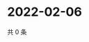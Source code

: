 # 2022-02-06

共 0 条

<!-- BEGIN WEIBO -->
<!-- 最后更新时间 Sun Feb 06 2022 01:00:45 GMT+0800 (China Standard Time) -->

<!-- END WEIBO -->
